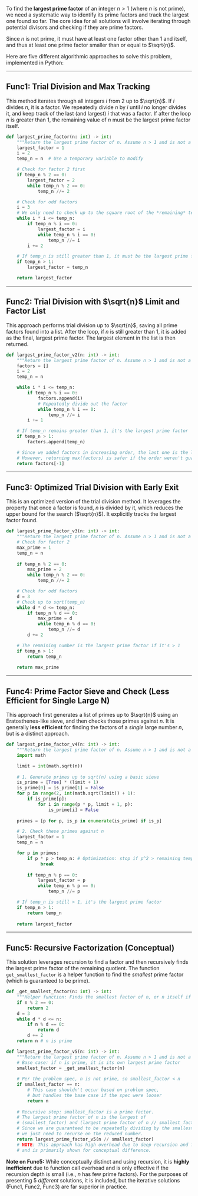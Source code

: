 To find the **largest prime factor** of an integer $n > 1$ (where $n$ is not prime), we need a systematic way to identify its prime factors and track the largest one found so far. The core idea for all solutions will involve iterating through potential divisors and checking if they are prime factors.

Since $n$ is not prime, it must have at least one factor other than 1 and itself, and thus at least one prime factor smaller than or equal to $\sqrt{n}$.

Here are five different algorithmic approaches to solve this problem, implemented in Python:

-----

## **Func1: Trial Division and Max Tracking**

This method iterates through all integers $i$ from 2 up to $\sqrt{n}$. If $i$ divides $n$, it is a factor. We repeatedly divide $n$ by $i$ until $i$ no longer divides it, and keep track of the last (and largest) $i$ that was a factor. If after the loop $n$ is greater than 1, the remaining value of $n$ must be the largest prime factor itself.

```python
def largest_prime_factor(n: int) -> int:
    """Return the largest prime factor of n. Assume n > 1 and is not a prime."""
    largest_factor = 1
    i = 2
    temp_n = n  # Use a temporary variable to modify

    # Check for factor 2 first
    if temp_n % 2 == 0:
        largest_factor = 2
        while temp_n % 2 == 0:
            temp_n //= 2

    # Check for odd factors
    i = 3
    # We only need to check up to the square root of the *remaining* temp_n
    while i * i <= temp_n:
        if temp_n % i == 0:
            largest_factor = i
            while temp_n % i == 0:
                temp_n //= i
        i += 2

    # If temp_n is still greater than 1, it must be the largest prime factor
    if temp_n > 1:
        largest_factor = temp_n

    return largest_factor
```

-----

## **Func2: Trial Division with $\sqrt{n}$ Limit and Factor List**

This approach performs trial division up to $\sqrt{n}$, saving all prime factors found into a list. After the loop, if $n$ is still greater than 1, it is added as the final, largest prime factor. The largest element in the list is then returned.

```python
def largest_prime_factor_v2(n: int) -> int:
    """Return the largest prime factor of n. Assume n > 1 and is not a prime."""
    factors = []
    i = 2
    temp_n = n

    while i * i <= temp_n:
        if temp_n % i == 0:
            factors.append(i)
            # Repeatedly divide out the factor
            while temp_n % i == 0:
                temp_n //= i
        i += 1

    # If temp_n remains greater than 1, it's the largest prime factor
    if temp_n > 1:
        factors.append(temp_n)

    # Since we added factors in increasing order, the last one is the largest.
    # However, returning max(factors) is safer if the order weren't guaranteed.
    return factors[-1]
```

-----

## **Func3: Optimized Trial Division with Early Exit**

This is an optimized version of the trial division method. It leverages the property that once a factor is found, $n$ is divided by it, which reduces the upper bound for the search ($\sqrt{n}$). It explicitly tracks the largest factor found.

```python
def largest_prime_factor_v3(n: int) -> int:
    """Return the largest prime factor of n. Assume n > 1 and is not a prime."""
    # Check for factor 2
    max_prime = 1
    temp_n = n
    
    if temp_n % 2 == 0:
        max_prime = 2
        while temp_n % 2 == 0:
            temp_n //= 2

    # Check for odd factors
    d = 3
    # Check up to sqrt(temp_n)
    while d * d <= temp_n:
        if temp_n % d == 0:
            max_prime = d
            while temp_n % d == 0:
                temp_n //= d
        d += 2

    # The remaining number is the largest prime factor if it's > 1
    if temp_n > 1:
        return temp_n
    
    return max_prime
```

-----

## **Func4: Prime Factor Sieve and Check (Less Efficient for Single Large N)**

This approach first generates a list of primes up to $\sqrt{n}$ using an Eratosthenes-like sieve, and then checks those primes against $n$. It is generally **less efficient** for finding the factors of a *single* large number $n$, but is a distinct approach.

```python
def largest_prime_factor_v4(n: int) -> int:
    """Return the largest prime factor of n. Assume n > 1 and is not a prime."""
    import math

    limit = int(math.sqrt(n))
    
    # 1. Generate primes up to sqrt(n) using a basic sieve
    is_prime = [True] * (limit + 1)
    is_prime[0] = is_prime[1] = False
    for p in range(2, int(math.sqrt(limit)) + 1):
        if is_prime[p]:
            for i in range(p * p, limit + 1, p):
                is_prime[i] = False
    
    primes = [p for p, is_p in enumerate(is_prime) if is_p]

    # 2. Check these primes against n
    largest_factor = 1
    temp_n = n

    for p in primes:
        if p * p > temp_n: # Optimization: stop if p^2 > remaining temp_n
             break
        
        if temp_n % p == 0:
            largest_factor = p
            while temp_n % p == 0:
                temp_n //= p

    # If temp_n is still > 1, it's the largest prime factor
    if temp_n > 1:
        return temp_n
    
    return largest_factor
```

-----

## **Func5: Recursive Factorization (Conceptual)**

This solution leverages recursion to find a factor and then recursively finds the largest prime factor of the remaining quotient. The function `get_smallest_factor` is a helper function to find the *smallest* prime factor (which is guaranteed to be prime).

```python
def _get_smallest_factor(n: int) -> int:
    """Helper function: Finds the smallest factor of n, or n itself if prime."""
    if n % 2 == 0:
        return 2
    d = 3
    while d * d <= n:
        if n % d == 0:
            return d
        d += 2
    return n # n is prime

def largest_prime_factor_v5(n: int) -> int:
    """Return the largest prime factor of n. Assume n > 1 and is not a prime."""
    # Base case: if n is prime, it is its own largest prime factor
    smallest_factor = _get_smallest_factor(n)
    
    # Per the problem spec, n is not prime, so smallest_factor < n
    if smallest_factor == n: 
        # This case shouldn't occur based on problem spec, 
        # but handles the base case if the spec were looser
        return n
    
    # Recursive step: smallest_factor is a prime factor.
    # The largest prime factor of n is the largest of 
    # (smallest_factor) and (largest prime factor of n // smallest_factor).
    # Since we are guaranteed to be repeatedly dividing by the smallest factor, 
    # we just need to recurse on the reduced number.
    return largest_prime_factor_v5(n // smallest_factor) 
    # NOTE: This approach has high overhead due to deep recursion and function calls
    # and is primarily shown for conceptual difference.
```

**Note on Func5:** While conceptually distinct and using recursion, it is **highly inefficient** due to function call overhead and is only effective if the recursion depth is small (i.e., $n$ has few prime factors). For the purposes of presenting 5 *different* solutions, it is included, but the iterative solutions (Func1, Func2, Func3) are far superior in practice.